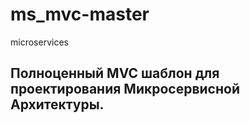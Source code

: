 # ms_mvc-master
 microservices
 
 ## Полноценный MVC шаблон для проектирования Микросервисной Архитектуры.
